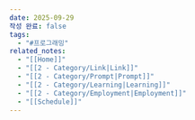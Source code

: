 ```yaml
---
date: 2025-09-29
작성 완료: false
tags:
  - "#프로그래밍"
related_notes:
  - "[[Home]]"
  - "[[2 - Category/Link|Link]]"
  - "[[2 - Category/Prompt|Prompt]]"
  - "[[2 - Category/Learning|Learning]]"
  - "[[2 - Category/Employment|Employment]]"
  - "[[Schedule]]"
---
```







